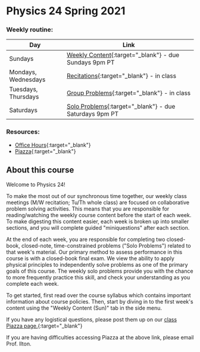 # Physics 24 Spring 2021


### Weekly routine:
Day  | Link 
--- | ----
Sundays |  [Weekly Content](weekly-content){:target="_blank"} - due Sundays 9pm PT
Mondays, Wednesdays | [Recitations](recitations){:target="_blank"} - in class
Tuesdays, Thursdays | [Group Problems](group-problems){:target="_blank"} -  in class
Saturdays | [Solo Problems](solo-problems){:target="_blank"} - due Saturdays 9pm PT

### Resources:
+ [Office Hours](office-hours){:target="_blank"}
+ [Piazza](https://piazza.com/hmc/spring2021/phys24){:target="_blank"}

## About this course

Welcome to Physics 24!

To make the most out of our synchronous time together, our weekly class meetings (M/W recitation; Tu/Th whole class) are focused on collaborative problem solving activities. This means that you are responsible for reading/watching the weekly course content before the start of each week. To make digesting this content easier, each week is broken up into smaller sections, and you will complete guided "miniquestions" after each section. 

At the end of each week, you are responsible for completing two closed-book, closed-note, time-constrained problems ("Solo Problems") related to that week's material. Our primary method to assess performance in this course is with a closed-book final exam. We view the ability to apply physical principles to independently solve problems as one of the primary goals of this course. The weekly solo problems provide you with the chance to more frequently practice this skill, and check your understanding as you complete each week.

 
To get started, first read over the course syllabus which contains important information about course policies. Then, start by diving in to the first week's content using the "Weekly Content (Sun)" tab in the side menu.

If you have any logistical questions, please post them up on our [class Piazza page.](https://piazza.com/hmc/spring2021/phys24){:target="_blank"}

If you are having difficulties accessing Piazza at the above link, please email Prof. Ilton.
